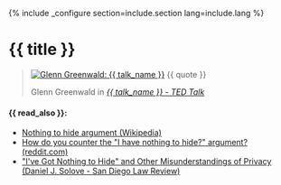 {% include _configure section=include.section lang=include.lang %}

<div class="page-header">
  <h1>{{ title }}</h1>
</div>
<blockquote class="blockquote">
  <p>
  <a href="https://www.ted.com/talks/glenn_greenwald_why_privacy_matters" title="Glenn Greenwald - {{ talk_name }} - TED Talk"><img src="/assets/img/layout/Glenn-Greenwald-Why-privacy-matters.jpg" class="img-fluid float-right ml-2" alt="Glenn Greenwald: {{ talk_name }}"></a>
    {{ quote }}
  </p>
  <footer class="blockquote-footer">Glenn Greenwald in <cite title="{{ talk_name }} - TED Talk"><a href="https://www.ted.com/talks/glenn_greenwald_why_privacy_matters">{{ talk_name }} - TED Talk</a></cite></footer>
</blockquote>

#### {{ read_also }}:

- [Nothing to hide argument (Wikipedia)](https://en.wikipedia.org/wiki/Nothing_to_hide_argument)
- [How do you counter the "I have nothing to hide?" argument? (reddit.com)](https://www.reddit.com/r/privacy/comments/3hynvp/how_do_you_counter_the_i_have_nothing_to_hide/)
- ["I've Got Nothing to Hide" and Other Misunderstandings of Privacy (Daniel J. Solove - San Diego Law Review)](https://papers.ssrn.com/sol3/papers.cfm?abstract_id=998565)